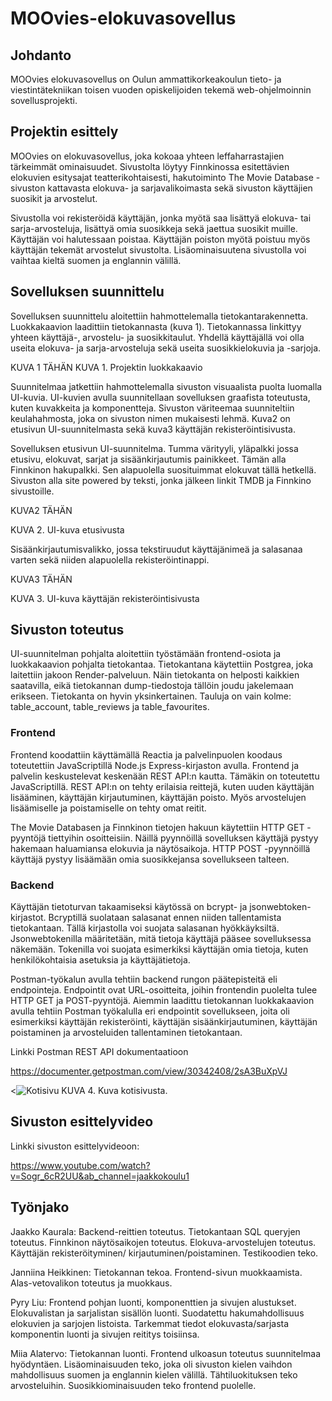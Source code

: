 <h1>MOOvies-elokuvasovellus</h1>

 

<h2>Johdanto</h2>

MOOvies elokuvasovellus on Oulun ammattikorkeakoulun tieto- ja viestintätekniikan toisen vuoden opiskelijoiden tekemä web-ohjelmoinnin sovellusprojekti. 

 

<h2>Projektin esittely</h2>

MOOvies on elokuvasovellus, joka kokoaa yhteen leffaharrastajien tärkeimmät ominaisuudet. Sivustolta löytyy Finnkinossa esitettävien elokuvien esitysajat teatterikohtaisesti, hakutoiminto The Movie Database -sivuston kattavasta elokuva- ja sarjavalikoimasta sekä sivuston käyttäjien suosikit ja arvostelut. 

 

Sivustolla voi rekisteröidä käyttäjän, jonka myötä saa lisättyä elokuva- tai sarja-arvosteluja, lisättyä omia suosikkeja sekä jaettua suosikit muille. Käyttäjän voi halutessaan poistaa. Käyttäjän poiston myötä poistuu myös käyttäjän tekemät arvostelut sivustolta. Lisäominaisuutena sivustolla voi vaihtaa kieltä suomen ja englannin välillä. 

 

<h2>Sovelluksen suunnittelu </h2>

Sovelluksen suunnittelu aloitettiin hahmottelemalla tietokantarakennetta. Luokkakaavion laadittiin tietokannasta (kuva 1). Tietokannassa linkittyy yhteen käyttäjä-, arvostelu- ja suosikkitaulut. Yhdellä käyttäjällä voi olla useita elokuva- ja sarja-arvosteluja sekä useita suosikkielokuvia ja -sarjoja. 

KUVA 1 TÄHÄN
KUVA 1. Projektin luokkakaavio 


Suunnitelmaa jatkettiin hahmottelemalla sivuston visuaalista puolta luomalla UI-kuvia. UI-kuvien avulla suunnitellaan sovelluksen graafista toteutusta, kuten kuvakkeita ja komponentteja. Sivuston väriteemaa suunniteltiin keulahahmosta, joka on sivuston nimen mukaisesti lehmä. Kuva2 on etusivun UI-suunnitelmasta sekä kuva3 käyttäjän rekisteröintisivusta. 

Sovelluksen etusivun UI-suunnitelma. Tumma värityyli, yläpalkki jossa etusivu, elokuvat, sarjat ja sisäänkirjautumis painikkeet. Tämän alla Finnkinon hakupalkki. Sen alapuolella suosituimmat elokuvat tällä hetkellä. Sivuston alla site powered by teksti, jonka jälkeen linkit TMDB ja Finnkino sivustoille. 

KUVA2 TÄHÄN

KUVA 2. UI-kuva etusivusta 

Sisäänkirjautumisvalikko, jossa tekstiruudut käyttäjänimeä ja salasanaa varten sekä niiden alapuolella rekisteröintinappi.  

KUVA3 TÄHÄN

KUVA 3. UI-kuva käyttäjän rekisteröintisivusta 

 

<h2>Sivuston toteutus  </h2>

UI-suunnitelman pohjalta aloitettiin työstämään frontend-osiota ja luokkakaavion pohjalta tietokantaa. Tietokantana käytettiin Postgrea, joka laitettiin jakoon Render-palveluun. Näin tietokanta on helposti kaikkien saatavilla, eikä tietokannan dump-tiedostoja tällöin joudu jakelemaan erikseen. Tietokanta on hyvin yksinkertainen. Tauluja on vain kolme: table_account, table_reviews ja table_favourites.  
 

<h3>Frontend </h3>

Frontend koodattiin käyttämällä Reactia ja palvelinpuolen koodaus toteutettiin JavaScriptillä Node.js Express-kirjaston avulla. Frontend ja palvelin keskustelevat keskenään REST API:n kautta. Tämäkin on toteutettu JavaScriptillä. REST API:n on tehty erilaisia reittejä, kuten uuden käyttäjän lisääminen, käyttäjän kirjautuminen, käyttäjän poisto. Myös arvostelujen lisäämiselle ja poistamiselle on tehty omat reitit.  
 
The Movie Databasen ja Finnkinon tietojen hakuun käytettiin HTTP GET -pyyntöjä tiettyihin osoitteisiin. Näillä pyynnöillä sovelluksen käyttäjä pystyy hakemaan haluamiansa elokuvia ja näytösaikoja. HTTP POST -pyynnöillä käyttäjä pystyy lisäämään omia suosikkejansa sovellukseen talteen. 


<h3>Backend</h3>
Käyttäjän tietoturvan takaamiseksi käytössä on bcrypt- ja jsonwebtoken-kirjastot. Bcryptillä suolataan salasanat ennen niiden tallentamista tietokantaan. Tällä kirjastolla voi suojata salasanan hyökkäyksiltä.  
Jsonwebtokenilla määritetään, mitä tietoja käyttäjä pääsee sovelluksessa näkemään. Tokenilla voi suojata esimerkiksi käyttäjän omia tietoja, kuten henkilökohtaisia asetuksia ja käyttäjätietoja. 

Postman-työkalun avulla tehtiin backend rungon päätepisteitä eli endpointeja. Endpointit ovat URL-osoitteita, joihin frontendin puolelta tulee HTTP GET ja POST-pyyntöjä. Aiemmin laadittu tietokannan luokkakaavion avulla tehtiin Postman työkalulla eri endpointit sovellukseen, joita oli esimerkiksi käyttäjän rekisteröinti, käyttäjän sisäänkirjautuminen, käyttäjän poistaminen ja arvosteluiden tallentaminen tietokantaan. 

Linkki Postman REST API dokumentaatioon

https://documenter.getpostman.com/view/30342408/2sA3BuXpVJ

<<img src="Etusivu_kuva.png" alt="Kotisivu" />
KUVA 4. Kuva kotisivusta. 

<h2>Sivuston esittelyvideo</h2>
Linkki sivuston esittelyvideoon: 

https://www.youtube.com/watch?v=Sogr_6cR2UU&ab_channel=jaakkokoulu1

<h2>Työnjako </h2>

Jaakko Kaurala: Backend-reittien toteutus. Tietokantaan SQL queryjen toteutus. Finnkinon näytösaikojen toteutus. Elokuva-arvostelujen toteutus. Käyttäjän rekisteröityminen/ kirjautuminen/poistaminen. Testikoodien teko. 
 
Janniina Heikkinen: Tietokannan tekoa. Frontend-sivun muokkaamista. Alas-vetovalikon toteutus ja muokkaus.  

 

Pyry Liu: Frontend pohjan luonti, komponenttien ja sivujen alustukset. Elokuvalistan ja sarjalistan sisällön luonti. Suodatettu hakumahdollisuus elokuvien ja sarjojen listoista. Tarkemmat tiedot elokuvasta/sarjasta komponentin luonti ja sivujen reititys toisiinsa.  

 

Miia Alatervo: Tietokannan luonti. Frontend ulkoasun toteutus suunnitelmaa hyödyntäen. Lisäominaisuuden teko, joka oli sivuston kielen vaihdon mahdollisuus suomen ja englannin kielen välillä. Tähtiluokituksen teko arvosteluihin. Suosikkiominaisuuden teko frontend puolelle.  
